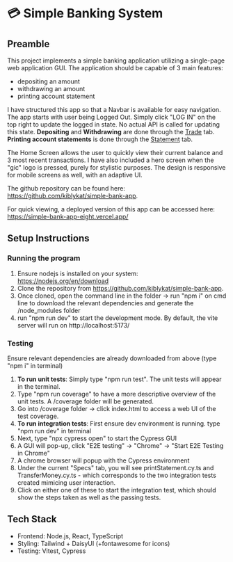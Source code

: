 # 💳 Simple Banking System

## Preamble

This project implements a simple banking application utilizing a single-page web application GUI. The application should be capable of 3 main features:

- depositing an amount
- withdrawing an amount
- printing account statement

I have structured this app so that a Navbar is available for easy navigation. The app starts with user being Logged Out. Simply click "LOG IN" on the top right to update the logged in state. No actual API is called for updating this state. <b>Depositing</b> and <b>Withdrawing</b> are done through the <u>Trade</u> tab. <b>Printing account statements</b> is done through the <u>Statement</u> tab.

The Home Screen allows the user to quickly view their current balance and 3 most recent transactions. I have also included a hero screen when the "gic" logo is pressed, purely for stylistic purposes. The design is responsive for mobile screens as well, with an adaptive UI.

The github repository can be found here: https://github.com/kiblykat/simple-bank-app.

For quick viewing, a deployed version of this app can be accessed here:
https://simple-bank-app-eight.vercel.app/

## Setup Instructions

### Running the program

1. Ensure nodejs is installed on your system: https://nodejs.org/en/download
2. Clone the repository from https://github.com/kiblykat/simple-bank-app.
3. Once cloned, open the command line in the folder -> run "npm i" on cmd line to download the relevant dependencies and generate the /node_modules folder
4. run "npm run dev" to start the development mode. By default, the vite server will run on http://localhost:5173/

### Testing

Ensure relevant dependencies are already downloaded from above (type "npm i" in terminal)

1. <b>To run unit tests</b>: Simply type "npm run test". The unit tests will appear in the terminal.
2. Type "npm run coverage" to have a more descriptive overview of the unit tests. A /coverage folder will be generated.
3. Go into /coverage folder -> click index.html to access a web UI of the test coverage.
4. <b>To run integration tests</b>: First ensure dev environment is running. type "npm run dev" in terminal
5. Next, type "npx cypress open" to start the Cypress GUI
6. A GUI will pop-up, click "E2E testing" -> "Chrome" -> "Start E2E Testing in Chrome"
7. A chrome browser will popup with the Cypress environment
8. Under the current "Specs" tab, you will see printStatement.cy.ts and TransferMoney.cy.ts - which corresponds to the two integration tests created mimicing user interaction.
9. Click on either one of these to start the integration test, which should show the steps taken as well as the passing tests.

## Tech Stack

- Frontend: Node.js, React, TypeScript
- Styling: Tailwind + DaisyUI (+fontawesome for icons)
- Testing: Vitest, Cypress
